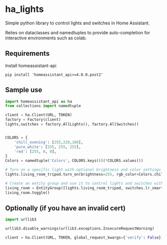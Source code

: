# ha_lights

Simple python library to control lights and switches in Home Assistant.

Relies on dataclasses and namedtuples to provide auto-completion for interactive environments such as colab.

## Requirements

Install homeassistant-api

```shell
pip install 'homeassistant_api>=4.0.0.post2'
```

## Sample use

```python
import homeassistant_api as ha
from collections import namedtuple

client = ha.Client(URL, TOKEN)
factory = Factory(client)
lights,switches = factory.AllLights(), factory.AllSwitches()


COLORS = {
    'chill_evening': [255,220,180],
    'pure_white': [255, 255, 255],
    'red': [255, 0, 0],
}
Colors = namedtuple('Colors', COLORS.keys())(*COLORS.values())

# Turn on a specific light with optional brightness and color settings
lights.living_room_tripod.turn_on(brightness=255, rgb_color=Colors.chill_evening)

# Create an entity group and use it to control lights and switches with a single API
living_room = EntityGroup([lights.living_room_tripod, switches.lr_smart_plug])
living_room.toggle()
```

## Optionally (if you have an invalid cert)

```python
import urllib3

urllib3.disable_warnings(urllib3.exceptions.InsecureRequestWarning)

client = ha.Client(URL, TOKEN, global_request_kwargs={'verify': False})
```
